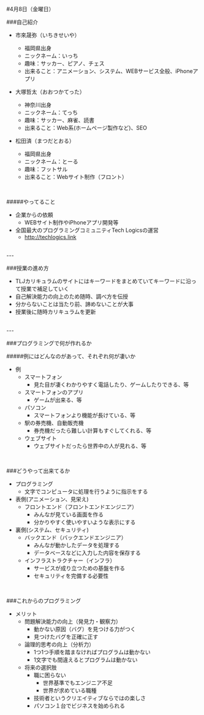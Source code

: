 #4月8日（金曜日）

###自己紹介
* 市來晟弥（いちきせいや）
	* 福岡県出身
	* ニックネーム：いっち
	* 趣味：サッカー、ピアノ、チェス
	* 出来ること：アニメーション、システム、WEBサービス全般、iPhoneアプリ

* 大塚哲太（おおつかてった）
	* 神奈川出身
	* ニックネーム：てっち
	* 趣味：サッカー、麻雀、読書
	* 出来ること：Web系(ホームページ製作など)、SEO

* 松田済（まつだとおる）
	* 福岡県出身
	* ニックネーム：とーる
	* 趣味：フットサル
	* 出来ること：Webサイト制作（フロント）

<br>

#####やってること
* 企業からの依頼
	* WEBサイト制作やiPhoneアプリ開発等
* 全国最大のプログラミングコミュニティTech Logicsの運営
	* <a href="http://techlogics.link" target="_blanl">http://techlogics.link</a>


<br>
---
<br>


###授業の進め方

* TLJカリキュラムのサイトにはキーワードをまとめていてキーワードに沿って授業で補足していく
* 自己解決能力の向上のため随時、調べ方を伝授
* 分からないことは当たり前、諦めないことが大事
* 授業後に随時カリキュラムを更新


<br>
---
<br>

###プログラミングで何が作れるか

#####例にはどんなのがあって、それぞれ何が凄いか
* 例
	* スマートフォン
		* 見た目が凄くわかりやすく電話したり、ゲームしたりできる、等
	* スマートフォンのアプリ
		* ゲームが出来る、等
	* パソコン
		* スマートフォンより機能が長けている、等
	* 駅の券売機、自動販売機
		* 券売機だったら難しい計算もすぐしてくれる、等
	* ウェブサイト
		* ウェブサイトだったら世界中の人が見れる、等

<br>

###どうやって出来てるか
* プログラミング
	* 文字でコンピュータに処理を行うように指示をする
* 表側(アニメーション、見栄え)
	* フロントエンド（フロントエンドエンジニア）
		* みんなが見ている画面を作る
		* 分かりやすく使いやすいような表示にする
* 裏側(システム、セキュリティ)
	* バックエンド（バックエンドエンジニア）
		* みんなが動かしたデータを処理する
		* データベースなどに入力した内容を保存する
	* インフラストラクチャー（インフラ）
		* サービスが成り立つための基盤を作る
		* セキュリティを完備する必要性

<br>

###これからのプログラミング
* メリット
	* 問題解決能力の向上（発見力・観察力）
		* 動かない原因（バグ）を見つける力がつく
		* 見つけたバグを正確に正す
	* 論理的思考の向上（分析力）
		* 1つ1つ手順を踏まなければプログラムは動かない
		* 1文字でも間違えるとプログラムは動かない
	* 将来の選択肢
		* 職に困らない
			* 世界基準でもエンジニア不足
			* 世界が求めている職種
		* 技術者というクリエイティブならではの楽しさ
		* パソコン１台でビジネスを始められる
